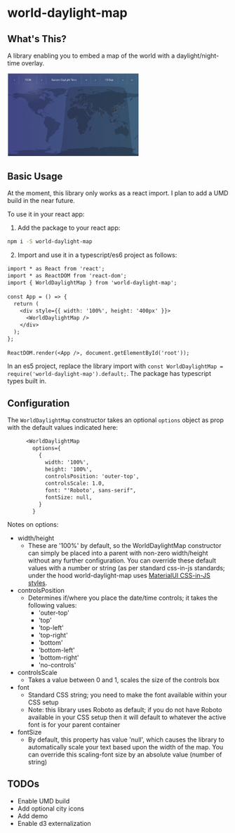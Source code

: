 # world-daylight-map

## What's This?

A library enabling you to embed a map of the world with a daylight/night-time overlay.

<!-- ![alt text](readmeImages/example1.png) -->

<img src="readmeImages/example1.png" width="300">

## Basic Usage

At the moment, this library only works as a react import. I plan to add a UMD build in the near future.

To use it in your react app:

1. Add the package to your react app:

```bash
npm i -S world-daylight-map
```

2. Import and use it in a typescript/es6 project as follows:

```tsx
import * as React from 'react';
import * as ReactDOM from 'react-dom';
import { WorldDaylightMap } from 'world-daylight-map';

const App = () => {
  return (
    <div style={{ width: '100%', height: '400px' }}>
      <WorldDaylightMap />
    </div>
  );
};

ReactDOM.render(<App />, document.getElementById('root'));
```

In an es5 project, replace the library import with `const WorldDaylightMap = require('world-daylight-map').default;`. The package has typescript types built in.

## Configuration

The `WorldDaylightMap` constructor takes an optional `options` object as prop with the default values indicated here:

```tsx
      <WorldDaylightMap
        options={
          {
            width: '100%',
            height: '100%',
            controlsPosition: 'outer-top',
            controlsScale: 1.0,
            font: "'Roboto', sans-serif",
            fontSize: null,
          }
        }
```

Notes on options:

- width/height
  - These are '100%' by default, so the WorldDaylightMap constructor can simply be placed into a parent with non-zero width/height without any further configuration. You can override these default values with a number or string (as per standard css-in-js standards; under the hood world-daylight-map uses [ MaterialUI CSS-in-JS styles](https://material-ui.com/styles/basics/).
- controlsPosition
  - Determines if/where you place the date/time controls; it takes the following values:
    - 'outer-top'
    - 'top'
    - 'top-left'
    - 'top-right'
    - 'bottom'
    - 'bottom-left'
    - 'bottom-right'
    - 'no-controls'
- controlsScale
  - Takes a value between 0 and 1, scales the size of the controls box
- font
  - Standard CSS string; you need to make the font available within your CSS setup
  - Note: this library uses Roboto as default; if you do not have Roboto available in your CSS setup then it will default to whatever the active font is for your parent container
- fontSize
  - By default, this property has value 'null', which causes the library to automatically scale your text based upon the width of the map. You can override this scaling-font size by an absolute value (number of string)

## TODOs

- Enable UMD build
- Add optional city icons
- Add demo
- Enable d3 externalization
